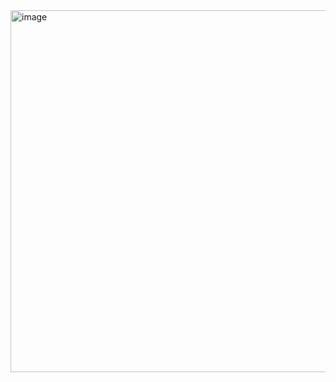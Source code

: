 <img width="579" alt="image" src="https://github.com/cnetsec/kubeverify/assets/86935257/e9e60c55-23ee-4324-af88-45a8d4275485">

